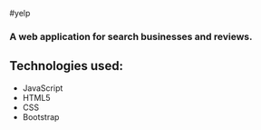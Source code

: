 #yelp

### A web application for search businesses and reviews.

## Technologies used:
* JavaScript
* HTML5
* CSS
* Bootstrap
